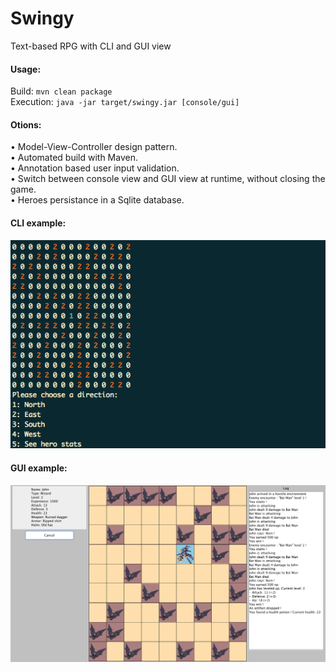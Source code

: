 # Swingy
Text-based RPG with CLI and GUI view

<h4>Usage:</h4>

Build: ```mvn clean package```<br>
Execution: ```java -jar target/swingy.jar [console/gui]```

<h4>Otions:</h4>
• Model-View-Controller design pattern.<br>
• Automated build with Maven.<br>
• Annotation based user input validation.<br>
• Switch between console view and GUI view at runtime, without closing the game.<br>
• Heroes persistance in a Sqlite database.

<h4>CLI example:</h4>

![img](cli_screen.png?raw=true)

<h4>GUI example:</h4>

![img](gui_screen.png?raw=true)
